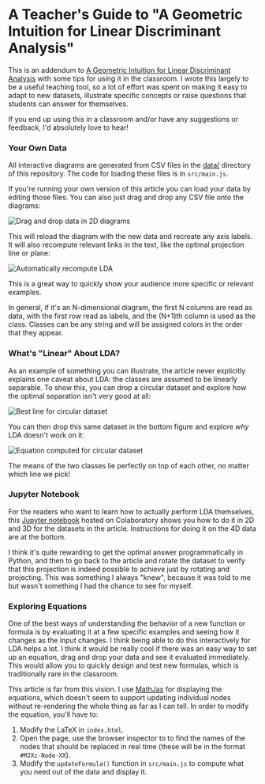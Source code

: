 # A Teacher's Guide to "A Geometric Intuition for Linear Discriminant Analysis"

This is an addendum to [A Geometric Intuition for Linear Discriminant Analysis](https://omarshehata.github.io/lda-explorable/) with some tips for using it in the classroom. I wrote this largely to be a useful teaching tool, so a lot of effort was spent on making it easy to adapt to new datasets, illustrate specific concepts or raise questions that students can answer for themselves.

If you end up using this in a classroom and/or have any suggestions or feedback, I'd absolutely love to hear!

### Your Own Data

All interactive diagrams are generated from CSV files in the [data/](https://github.com/OmarShehata/lda-explorable/tree/master/data) directory of this repository. The code for loading these files is in `src/main.js`. 

If you're running your own version of this article you can load your data by editing those files. You can also just drag and drop any CSV file onto the diagrams: 

![Drag and drop data in 2D diagrams](drag_and_drop_2d.gif)

This will reload the diagram with the new data and recreate any axis labels. It will also recompute relevant links in the text, like the optimal projection line or plane:

![Automatically recompute LDA](lda_recompute.gif)

This is a great way to quickly show your audience more specific or relevant examples.

In general, if it's an N-dimensional diagram, the first N columns are read as data, with the first row read as labels, and the (N+1)th column is used as the class. Classes can be any string and will be assigned colors in the order that they appear.

### What's "Linear" About LDA?

As an example of something you can illustrate, the article never explicitly explains one caveat about LDA: the classes are assumed to be linearly separable. To show this, you can drop a circular dataset and explore how the optimal separation isn't very good at all:

![Best line for circular dataset](circular_data.gif)

You can then drop this same dataset in the bottom figure and explore _why_ LDA doesn't work on it:

![Equation computed for circular dataset](equation_circular.gif)

The means of the two classes lie perfectly on top of each other, no matter which line we pick!

### Jupyter Notebook

For the readers who want to learn how to actually perform LDA themselves, this [Jupyter notebook](https://colab.research.google.com/drive/1mGOcLvZd5SLIsqYzYElQtuD0fhZ2DbHl#scrollTo=1RWac-X4Knby) hosted on Colaboratory shows you how to do it in 2D and 3D for the datasets in the article. Instructions for doing it on the 4D data are at the bottom.

I think it's quite rewarding to get the optimal answer programmatically in Python, and then to go back to the article and rotate the dataset to verify that this projection is indeed possible to achieve just by rotating and projecting. This was something I always "knew", because it was told to me but wasn't something I had the chance to see for myself.

### Exploring Equations 

One of the best ways of understanding the behavior of a new function or formula is by evaluating it at a few specific examples and seeing how it changes as the input changes. I think being able to do this interactively for LDA helps a lot. I think it would be really cool if there was an easy way to set up an equation, drag and drop your data and see it evaluated immediately. This would allow you to quickly design and test new formulas, which is traditionally rare in the classroom. 

This article is far from this vision. I use [MathJax](https://www.mathjax.org) for displaying the equations, which doesn't seem to support updating individual nodes without re-rendering the whole thing as far as I can tell. In order to modify the equation, you'll have to:

1. Modify the LaTeX in `index.html`.
2. Open the page, use the browser inspector to to find the names of the nodes that should be replaced in real time (these will be in the format `#MJXc-Node-XX`).
3. Modify the `updateFormula()` function in `src/main.js` to compute what you need out of the data and display it.